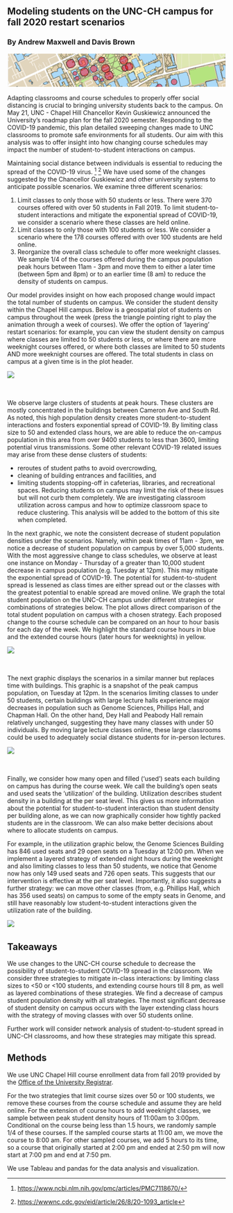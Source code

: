 ## Modeling students on the UNC-CH campus for fall 2020 restart scenarios
### By Andrew Maxwell and Davis Brown

<img src="images/geographic_slice.png" alt="Campus model">

Adapting classrooms and course schedules to properly offer social distancing is crucial to bringing university students back to the campus. On May 21, UNC - Chapel Hill Chancellor Kevin Guskiewicz announced the University’s roadmap plan for the fall 2020 semester. Responding to the COVID-19 pandemic, this plan detailed sweeping changes made to UNC classrooms to promote safe environments for all students. Our aim with this analysis was to offer insight into how changing course schedules may impact the number of student-to-student interactions on campus. 

Maintaining social distance between individuals is essential to reducing the spread of the COVID-19 virus. [^1] [^2] We have used some of the changes suggested by the Chancellor Guskiewicz and other university systems to anticipate possible scenarios. We examine three different scenarios: 

1. Limit classes to only those with 50 students or less. There were 370 courses offered with over 50 students in Fall 2019. To limit student-to-student interactions and mitigate the exponential spread of COVID-19, we consider a scenario where these classes are held online.
2. Limit classes to only those with 100 students or less. We consider a scenario where the 178 courses offered with over 100 students are held online. 
3. Reorganize the overall class schedule to offer more weeknight classes. We sample 1/4 of the courses offered during the campus population peak hours between 11am - 3pm and move them to either a later time (between 5pm and 8pm) or to an earlier time (8 am) to reduce the density of students on campus. 

Our model provides insight on how each proposed change would impact the total number of students on campus. We consider the student density within the Chapel Hill campus. Below is a geospatial plot of students on campus throughout the week (press the triangle pointing right to play the animation through a week of courses). We offer the option of ‘layering’ restart scenarios: for example, you can view the student density on campus where classes are limited to 50 students or less, or where there are more weeknight courses offered, or where both classes are limited to 50 students AND more weeknight courses are offered. The total students in class on campus at a given time is in the plot header.


<body>
 <style>
  html, body { height: 100% }
</style>
 <div class='tableauPlaceholder' id='viz1590979367731' style='position: relative'><noscript><a href='#'>
  <img alt=' ' src='https:&#47;&#47;public.tableau.com&#47;static&#47;images&#47;Co&#47;CoursesTableau_v2&#47;Dashboard1&#47;1_rss.png' style='border: none' /></a>
  </noscript>
  <object class='tableauViz'  style='display:none;'><param name='host_url' value='https%3A%2F%2Fpublic.tableau.com%2F' /> <param name='embed_code_version' value='3' /> 
   <param name='site_root' value='' />
   <param name='name' value='CoursesTableau_v2&#47;Dashboard1' />
   <param name='tabs' value='no' />
   <param name='toolbar' value='yes' />
   <param name='static_image' value='https:&#47;&#47;public.tableau.com&#47;static&#47;images&#47;Co&#47;CoursesTableau_v2&#47;Dashboard1&#47;1.png' /> <param name='animate_transition' value='yes' /><param name='display_static_image' value='yes' /><param name='display_spinner' value='yes' /><param name='display_overlay' value='yes' /><param name='display_count' value='yes' /></object></div>                <script type='text/javascript'>                    
 var divElement = document.getElementById('viz1590979367731');                    
 var vizElement = divElement.getElementsByTagName('object')[0];                    
 if ( divElement.offsetWidth > 800 ) { vizElement.style.width='100%';vizElement.style.height=(divElement.offsetWidth*0.75)+'px';} 
 else if ( divElement.offsetWidth > 500 ) { vizElement.style.width='100%';vizElement.style.height=(divElement.offsetWidth*0.75)+'px';} 
 else { vizElement.style.width='100%';vizElement.style.height='727px';}                     
 var scriptElement = document.createElement('script');                    
 scriptElement.src = 'https://public.tableau.com/javascripts/api/viz_v1.js';                    vizElement.parentNode.insertBefore(scriptElement, vizElement);                
 </script>
 </body>

<p>&nbsp;</p>

We observe large clusters of students at peak hours. These clusters are mostly concentrated in the buildings between Cameron Ave and South Rd. As noted, this high population density creates more student-to-student interactions and fosters exponential spread of COVID-19. By limiting class size to 50 and extended class hours, we are able to reduce the on-campus population in this area from over 9400 students to less than 3600, limiting potential virus transmissions. Some other relevant COVID-19 related issues may arise from these dense clusters of students: 
* reroutes of student paths to avoid overcrowding, 
* cleaning of building entrances and facilities, and
* limiting students stopping-off in cafeterias, libraries, and recreational spaces.
Reducing students on campus may limit the risk of these issues but will not curb them completely. We are investigating classroom utilization across campus and how to optimize classroom space to reduce clustering. This analysis will be added to the bottom of this site when completed. 

In the next graphic, we note the consistent decrease of student population densities under the scenarios. Namely, within peak times of 11am - 3pm, we notice a decrease of student population on campus by over 5,000 students. With the most aggressive change to class schedules, we observe at least one instance on Monday - Thursday of a greater than 10,000 student decrease in campus population (e.g. Tuesday at 12pm). This may mitigate the exponential spread of COVID-19. The potential for student-to-student spread is lessened as class times are either spread out or the classes with the greatest potential to enable spread are moved online. We graph the total student population on the UNC-CH campus under different strategies or combinations of strategies below. The plot allows direct comparison of the total student population on campus with a chosen strategy. Each proposed change to the course schedule can be compared on an hour to hour basis for each day of the week. We highlight the standard course hours in blue and the extended course hours (later hours for weeknights) in yellow.


<body>
 <style>
  html, body { height: 100% }
</style>
<div class='tableauPlaceholder' id='viz1591210149499' style='position: relative'><noscript><a href='#'><img alt=' ' src='https:&#47;&#47;public.tableau.com&#47;static&#47;images&#47;Ti&#47;TimePeakReduction&#47;Dashboard1&#47;1_rss.png' style='border: none' /></a></noscript><object class='tableauViz'  style='display:none;'><param name='host_url' value='https%3A%2F%2Fpublic.tableau.com%2F' /> <param name='embed_code_version' value='3' /> <param name='site_root' value='' /><param name='name' value='TimePeakReduction&#47;Dashboard1' /><param name='tabs' value='no' /><param name='toolbar' value='yes' /><param name='static_image' value='https:&#47;&#47;public.tableau.com&#47;static&#47;images&#47;Ti&#47;TimePeakReduction&#47;Dashboard1&#47;1.png' /> <param name='animate_transition' value='yes' /><param name='display_static_image' value='yes' /><param name='display_spinner' value='yes' /><param name='display_overlay' value='yes' /><param name='display_count' value='yes' /></object></div>                <script type='text/javascript'>                    var divElement = document.getElementById('viz1591210149499');                    var vizElement = divElement.getElementsByTagName('object')[0];                    if ( divElement.offsetWidth > 800 ) { vizElement.style.width='100%';vizElement.style.height=(divElement.offsetWidth*0.75)+'px';} else if ( divElement.offsetWidth > 500 ) { vizElement.style.width='100%';vizElement.style.height=(divElement.offsetWidth*0.75)+'px';} else { vizElement.style.width='100%';vizElement.style.height='727px';}                     var scriptElement = document.createElement('script');                    scriptElement.src = 'https://public.tableau.com/javascripts/api/viz_v1.js';                    vizElement.parentNode.insertBefore(scriptElement, vizElement);                </script>
</body>

<p>&nbsp;</p>

The next graphic displays the scenarios in a similar manner but replaces time with buildings. This graphic is a snapshot of the peak campus population, on Tuesday at 12pm. In the scenarios limiting classes to under 50 students, certain buildings with large lecture halls experience major decreases in population such as Genome Sciences, Phillips Hall, and Chapman Hall. On the other hand, Dey Hall and Peabody Hall remain relatively unchanged, suggesting they have many classes with under 50 individuals. By moving large lecture classes online, these large classrooms could be used to adequately social distance students for in-person lectures. 

<body>
 <style>
  html, body { height: 100% }
</style>
 <div class='tableauPlaceholder' id='viz1591210710345' style='position: relative'><noscript><a href='#'><img alt=' ' src='https:&#47;&#47;public.tableau.com&#47;static&#47;images&#47;Bu&#47;BuildingPeakReductions&#47;Dash&#47;1_rss.png' style='border: none' /></a></noscript><object class='tableauViz'  style='display:none;'><param name='host_url' value='https%3A%2F%2Fpublic.tableau.com%2F' /> <param name='embed_code_version' value='3' /> <param name='site_root' value='' /><param name='name' value='BuildingPeakReductions&#47;Dash' /><param name='tabs' value='no' /><param name='toolbar' value='yes' /><param name='static_image' value='https:&#47;&#47;public.tableau.com&#47;static&#47;images&#47;Bu&#47;BuildingPeakReductions&#47;Dash&#47;1.png' /> <param name='animate_transition' value='yes' /><param name='display_static_image' value='yes' /><param name='display_spinner' value='yes' /><param name='display_overlay' value='yes' /><param name='display_count' value='yes' /></object></div>                <script type='text/javascript'>                    var divElement = document.getElementById('viz1591210710345');                    var vizElement = divElement.getElementsByTagName('object')[0];                    if ( divElement.offsetWidth > 800 ) { vizElement.style.width='100%';vizElement.style.height=(divElement.offsetWidth*0.75)+'px';} else if ( divElement.offsetWidth > 500 ) { vizElement.style.width='100%';vizElement.style.height=(divElement.offsetWidth*0.75)+'px';} else { vizElement.style.width='100%';vizElement.style.height='727px';}                     var scriptElement = document.createElement('script');                    scriptElement.src = 'https://public.tableau.com/javascripts/api/viz_v1.js';                    vizElement.parentNode.insertBefore(scriptElement, vizElement);                </script>
</body>

<p>&nbsp;</p>

Finally, we consider how many open and filled (‘used’) seats each building on campus has during the course week. We call the building’s open seats and used seats the ‘utilization’ of the building. Utilization describes student density in a building at the per seat level. This gives us more information about the potential for student-to-student interaction than student density per building alone, as we can now graphically consider how tightly packed students are in the classroom. We can also make better decisions about where to allocate students on campus. 


For example, in the utilization graphic below, the Genome Sciences Building has 846 used seats and 29 open seats on a Tuesday at 12:00 pm. When we implement a layered strategy of extended night hours during the weeknight and also limiting classes to less than 50 students, we notice that Genome now has only 149 used seats and 726 open seats. This suggests that our intervention is effective at the per seat level. Importantly, it also suggests a further strategy: we can move other classes (from, e.g. Phillips Hall, which has 356 used seats) on campus to some of the empty seats in Genome, and still have reasonably low student-to-student interactions given the utilization rate of the building. 


<body>
 <style>
  html, body { height: 100% }
</style>
<div class='tableauPlaceholder' id='viz1591364337921' style='position: relative'><noscript><a href='#'><img alt=' ' src='https:&#47;&#47;public.tableau.com&#47;static&#47;images&#47;Ut&#47;Utilization_v2&#47;Dashboard1&#47;1_rss.png' style='border: none' /></a></noscript><object class='tableauViz'  style='display:none;'><param name='host_url' value='https%3A%2F%2Fpublic.tableau.com%2F' /> <param name='embed_code_version' value='3' /> <param name='site_root' value='' /><param name='name' value='Utilization_v2&#47;Dashboard1' /><param name='tabs' value='no' /><param name='toolbar' value='yes' /><param name='static_image' value='https:&#47;&#47;public.tableau.com&#47;static&#47;images&#47;Ut&#47;Utilization_v2&#47;Dashboard1&#47;1.png' /> <param name='animate_transition' value='yes' /><param name='display_static_image' value='yes' /><param name='display_spinner' value='yes' /><param name='display_overlay' value='yes' /><param name='display_count' value='yes' /></object></div>                <script type='text/javascript'>                    var divElement = document.getElementById('viz1591364337921');                    var vizElement = divElement.getElementsByTagName('object')[0];                    if ( divElement.offsetWidth > 800 ) { vizElement.style.width='100%';vizElement.style.height=(divElement.offsetWidth*0.75)+'px';} else if ( divElement.offsetWidth > 500 ) { vizElement.style.width='100%';vizElement.style.height=(divElement.offsetWidth*0.75)+'px';} else { vizElement.style.width='100%';vizElement.style.height='727px';}                     var scriptElement = document.createElement('script');                    scriptElement.src = 'https://public.tableau.com/javascripts/api/viz_v1.js';                    vizElement.parentNode.insertBefore(scriptElement, vizElement);                </script>
</body>

## Takeaways 
We use changes to the UNC-CH course schedule to decrease the possibility of student-to-student COVID-19 spread in the classroom. We consider three strategies to mitigate in-class interactions: by limiting class sizes to <50 or <100 students, and extending course hours till 8 pm, as well as layered combinations of these strategies. We find a decrease of campus student population density with all strategies. The most significant decrease of student density on campus occurs with the layer extending class hours with the strategy of moving classes with over 50 students online. 

Further work will consider network analysis of student-to-student spread in UNC-CH classrooms, and how these strategies may mitigate this spread. 


## Methods
We use UNC Chapel Hill course enrollment data from fall 2019 provided by the [Office of the University Registrar](https://registrar.unc.edu/files/2019/03/2199-SSB-3-4-19.pdf). 

For the two strategies that limit course sizes over 50 or 100 students, we remove these courses from the course schedule and assume they are held online. For the extension of course hours to add weeknight classes, we sample between peak student density hours of 11:00am to 3:00pm. Conditional on the course being less than 1.5 hours, we randomly sample 1/4 of these courses. If the sampled course starts at 11:00 am, we move the course to 8:00 am. For other sampled courses, we add 5 hours to its time, so a course that originally started at 2:00 pm and ended at 2:50 pm will now start at 7:00 pm and end at 7:50 pm. 

We use Tableau and pandas for the data analysis and visualization. 



[^1]: https://www.ncbi.nlm.nih.gov/pmc/articles/PMC7118670/
[^2]: https://wwwnc.cdc.gov/eid/article/26/8/20-1093_article


